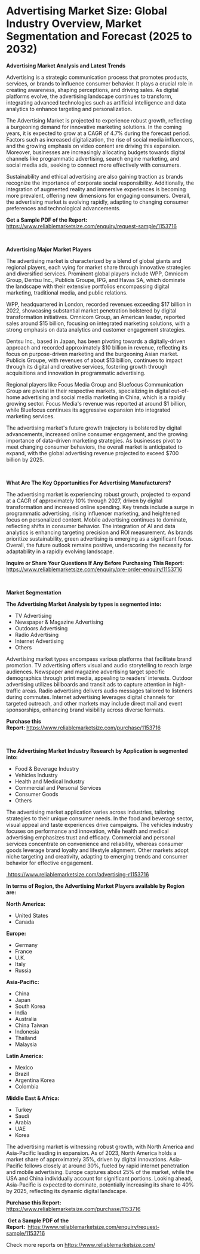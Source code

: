 <p><h1>Advertising Market Size: Global Industry Overview, Market Segmentation and Forecast (2025 to 2032)</h1></p><p><strong>Advertising Market Analysis and Latest Trends</strong></p>
<p><p>Advertising is a strategic communication process that promotes products, services, or brands to influence consumer behavior. It plays a crucial role in creating awareness, shaping perceptions, and driving sales. As digital platforms evolve, the advertising landscape continues to transform, integrating advanced technologies such as artificial intelligence and data analytics to enhance targeting and personalization.</p><p>The Advertising Market is projected to experience robust growth, reflecting a burgeoning demand for innovative marketing solutions. In the coming years, it is expected to grow at a CAGR of 4.7% during the forecast period. Factors such as increased digitalization, the rise of social media influencers, and the growing emphasis on video content are driving this expansion. Moreover, businesses are increasingly allocating budgets towards digital channels like programmatic advertising, search engine marketing, and social media ads, seeking to connect more effectively with consumers. </p><p>Sustainability and ethical advertising are also gaining traction as brands recognize the importance of corporate social responsibility. Additionally, the integration of augmented reality and immersive experiences is becoming more prevalent, offering new dimensions for engaging consumers. Overall, the advertising market is evolving rapidly, adapting to changing consumer preferences and technological advancements.</p></p>
<p><strong>Get a Sample PDF of the Report:&nbsp;</strong> <a href="https://www.reliablemarketsize.com/enquiry/request-sample/1153716?utm_campaign=2460&utm_medium=2&utm_source=Github&utm_content=ia&utm_term=08042025&utm_id=advertising">https://www.reliablemarketsize.com/enquiry/request-sample/1153716</a></p>
<p>&nbsp;</p>
<p><strong>Advertising Major Market Players</strong></p>
<p><p>The advertising market is characterized by a blend of global giants and regional players, each vying for market share through innovative strategies and diversified services. Prominent global players include WPP, Omnicom Group, Dentsu Inc., Publicis Groupe, IPG, and Havas SA, which dominate the landscape with their extensive portfolios encompassing digital marketing, traditional media, and public relations.</p><p>WPP, headquartered in London, recorded revenues exceeding $17 billion in 2022, showcasing substantial market penetration bolstered by digital transformation initiatives. Omnicom Group, an American leader, reported sales around $15 billion, focusing on integrated marketing solutions, with a strong emphasis on data analytics and customer engagement strategies.</p><p>Dentsu Inc., based in Japan, has been pivoting towards a digitally-driven approach and recorded approximately $10 billion in revenue, reflecting its focus on purpose-driven marketing and the burgeoning Asian market. Publicis Groupe, with revenues of about $13 billion, continues to impact through its digital and creative services, fostering growth through acquisitions and innovation in programmatic advertising.</p><p>Regional players like Focus Media Group and Bluefocus Communication Group are pivotal in their respective markets, specializing in digital out-of-home advertising and social media marketing in China, which is a rapidly growing sector. Focus Media's revenue was reported at around $1 billion, while Bluefocus continues its aggressive expansion into integrated marketing services.</p><p>The advertising market's future growth trajectory is bolstered by digital advancements, increased online consumer engagement, and the growing importance of data-driven marketing strategies. As businesses pivot to meet changing consumer behaviors, the overall market is anticipated to expand, with the global advertising revenue projected to exceed $700 billion by 2025.</p></p>
<p>&nbsp;</p>
<p><strong>What Are The Key Opportunities For Advertising Manufacturers?</strong></p>
<p><p>The advertising market is experiencing robust growth, projected to expand at a CAGR of approximately 10% through 2027, driven by digital transformation and increased online spending. Key trends include a surge in programmatic advertising, rising influencer marketing, and heightened focus on personalized content. Mobile advertising continues to dominate, reflecting shifts in consumer behavior. The integration of AI and data analytics is enhancing targeting precision and ROI measurement. As brands prioritize sustainability, green advertising is emerging as a significant focus. Overall, the future outlook remains positive, underscoring the necessity for adaptability in a rapidly evolving landscape.</p></p>
<p><strong>Inquire or Share Your Questions If Any Before Purchasing This Report:</strong> <a href="https://www.reliablemarketsize.com/enquiry/pre-order-enquiry/1153716?utm_campaign=2460&utm_medium=2&utm_source=Github&utm_content=ia&utm_term=08042025&utm_id=advertising">https://www.reliablemarketsize.com/enquiry/pre-order-enquiry/1153716</a></p>
<p>&nbsp;</p>
<p><strong>Market Segmentation</strong></p>
<p><strong>The Advertising Market Analysis by types is segmented into:</strong></p>
<p><ul><li>TV Advertising</li><li>Newspaper & Magazine Advertising</li><li>Outdoors Advertising</li><li>Radio Advertising</li><li>Internet Advertising</li><li>Others</li></ul></p>
<p><p>Advertising market types encompass various platforms that facilitate brand promotion. TV advertising offers visual and audio storytelling to reach large audiences. Newspaper and magazine advertising target specific demographics through print media, appealing to readers’ interests. Outdoor advertising utilizes billboards and transit ads to capture attention in high-traffic areas. Radio advertising delivers audio messages tailored to listeners during commutes. Internet advertising leverages digital channels for targeted outreach, and other markets may include direct mail and event sponsorships, enhancing brand visibility across diverse formats.</p></p>
<p><strong>Purchase this Report:&nbsp;</strong><a href="https://www.reliablemarketsize.com/purchase/1153716?utm_campaign=2460&utm_medium=2&utm_source=Github&utm_content=ia&utm_term=08042025&utm_id=advertising">https://www.reliablemarketsize.com/purchase/1153716</a></p>
<p>&nbsp;</p>
<p><strong>The Advertising Market Industry Research by Application is segmented into:</strong></p>
<p><ul><li>Food & Beverage Industry</li><li>Vehicles Industry</li><li>Health and Medical Industry</li><li>Commercial and Personal Services</li><li>Consumer Goods</li><li>Others</li></ul></p>
<p><p>The advertising market application varies across industries, tailoring strategies to their unique consumer needs. In the food and beverage sector, visual appeal and taste experiences drive campaigns. The vehicles industry focuses on performance and innovation, while health and medical advertising emphasizes trust and efficacy. Commercial and personal services concentrate on convenience and reliability, whereas consumer goods leverage brand loyalty and lifestyle alignment. Other markets adopt niche targeting and creativity, adapting to emerging trends and consumer behavior for effective engagement.</p></p>
<p><a href="https://www.reliablemarketsize.com/advertising-r1153716?utm_campaign=2460&utm_medium=2&utm_source=Github&utm_content=ia&utm_term=08042025&utm_id=advertising">&nbsp;https://www.reliablemarketsize.com/advertising-r1153716</a></p>
<p><strong>In terms of Region, the Advertising Market Players available by Region are:</strong></p>
<p>
    <p> <strong> North America: </strong>
        <ul>
            <li>United States</li>
            <li>Canada</li>
        </ul>
        </p> 
    <p> <strong> Europe: </strong>
        <ul>
            <li>Germany</li>
            <li>France</li>
            <li>U.K.</li>
            <li>Italy</li>
            <li>Russia</li>
        </ul>
        </p> 
    <p> <strong> Asia-Pacific: </strong>
        <ul>
            <li>China</li>
            <li>Japan</li>
            <li>South Korea</li>
            <li>India</li>
            <li>Australia</li>
            <li>China Taiwan</li>
            <li>Indonesia</li>
            <li>Thailand</li>
            <li>Malaysia</li>
        </ul>
        </p> 
    <p> <strong> Latin America: </strong>
        <ul>
            <li>Mexico</li>
            <li>Brazil</li>
            <li>Argentina Korea</li>
            <li>Colombia</li>
        </ul>
        </p> 
    <p> <strong> Middle East & Africa: </strong>
        <ul>
            <li>Turkey</li>
            <li>Saudi</li>
            <li>Arabia</li>
            <li>UAE</li>
            <li>Korea</li>
        </ul>
    </p>
    </p>
<p><p>The advertising market is witnessing robust growth, with North America and Asia-Pacific leading in expansion. As of 2023, North America holds a market share of approximately 35%, driven by digital innovations. Asia-Pacific follows closely at around 30%, fueled by rapid internet penetration and mobile advertising. Europe captures about 25% of the market, while the USA and China individually account for significant portions. Looking ahead, Asia-Pacific is expected to dominate, potentially increasing its share to 40% by 2025, reflecting its dynamic digital landscape.</p></p>
<p><strong>Purchase this Report: </strong><a href="https://www.reliablemarketsize.com/purchase/1153716?utm_campaign=2460&utm_medium=2&utm_source=Github&utm_content=ia&utm_term=08042025&utm_id=advertising">https://www.reliablemarketsize.com/purchase/1153716</a></p>
<p>&nbsp;<strong>Get a Sample PDF of the Report:&nbsp;&nbsp;</strong><a href="https://www.reliablemarketsize.com/enquiry/request-sample/1153716?utm_campaign=2460&utm_medium=2&utm_source=Github&utm_content=ia&utm_term=08042025&utm_id=advertising">https://www.reliablemarketsize.com/enquiry/request-sample/1153716</a></p>
<p><strong></strong></p>
<p>Check more reports on <a href="https://www.reliablemarketsize.com/?utm_campaign=2460&utm_medium=2&utm_source=Github&utm_content=ia&utm_term=08042025&utm_id=advertising">https://www.reliablemarketsize.com/</a></p>